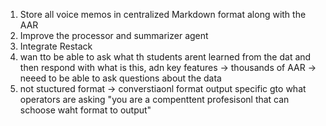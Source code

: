 1. Store all voice memos in centralized Markdown format along with the AAR
2. Improve the processor and summarizer agent
3. Integrate Restack
4. wan tto be able to ask what th students arent learned from the dat and then respond with what is this, adn key features -> thousands of AAR -> neeed to be able to ask questions about the data
5. not stuctured format -> converstiaonl format output specific gto what operators are asking
"you are a compenttent profesisonl that can schoose waht format to output"
